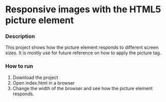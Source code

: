 # Responsive images with the HTML5 picture element

### Description
This project shows how the picture element responds to different screen sizes.
It is mostly use for future reference on how to apply the picture tag.

### How to run 
1. Download the project
2. Open index.html in a browser
3. Change the width of the browser and see how the picture element responds.
